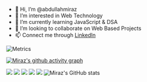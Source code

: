 - 👋 Hi, I’m @abdullahmiraz
- 👀 I’m interested in Web Technology
- 🌱 I’m currently learning JavaScript & DSA
- 💞️ I’m looking to collaborate on Web Based Projects
- 📫 Connect me through [LinkedIn](https://www.linkedin.com/in/abdullahmiraz/)

<!---
abdullahmiraz/abdullahmiraz is a ✨ special ✨ repository because its `README.md` (this file) appears on your GitHub profile.
You can click the Preview link to take a look at your changes.
--->
![Metrics](https://metrics.lecoq.io/abdullahmiraz?template=classic&isocalendar=1&base=header%2C%20activity%2C%20community%2C%20repositories%2C%20metadata&base.indepth=false&base.hireable=false&base.skip=false&isocalendar=false&isocalendar.duration=full-year&config.timezone=Asia%2FDhaka)

[![Miraz's github activity graph](https://github-readme-activity-graph.vercel.app/graph?username=abdullahmiraz&theme=vue)](https://github.com/abdullahmiraz/github-readme-activity-graph)

![](http://github-profile-summary-cards.vercel.app/api/cards/profile-details?username=abdullahmiraz&theme=default)
![](http://github-profile-summary-cards.vercel.app/api/cards/repos-per-language?username=abdullahmiraz&theme=default)
![](http://github-profile-summary-cards.vercel.app/api/cards/most-commit-language?username=abdullahmiraz&theme=default)
![](http://github-profile-summary-cards.vercel.app/api/cards/stats?username=abdullahmiraz&theme=default)
![](http://github-profile-summary-cards.vercel.app/api/cards/productive-time?username=abdullahmiraz&theme=default&utcOffset=8)
![Miraz's GitHub stats](https://github-readme-stats.vercel.app/api?username=abdullahmiraz&show_icons=true&theme=transparent)

 
